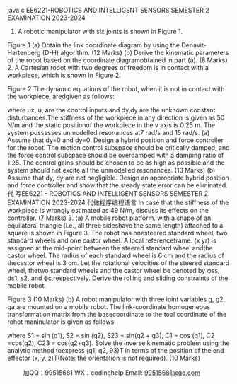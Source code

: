 java c
EE6221-ROBOTICS AND INTELLIGENT SENSORS
SEMESTER 2 EXAMINATION 2023-2024
1. A robotic manipulator with six joints is shown in Figure 1.

Figure 1
(a) Obtain the link coordinate diagram by using the Denavit-Hartenberg (D-H) algorithm. (12 Marks)
(b) Derive the kinematic parameters of the robot based on the coordinate diagramobtained in part (a). (8 Marks)
2. A Cartesian robot with two degrees of freedom is in contact with a workpiece, which is shown in Figure 2.

Figure 2
The dynamic equations of the robot, when it is not in contact with the workpiece, aredgiven as follows:

where ux, u, are the control inputs and dy,dy are the unknown constant disturbances.The stiffness of the workpiece in any direction is given as 50 N/m and the static positionof the workpiece in the v axis is 0.25 m. The system possesses unmodelled resonances at7 rad/s and 15 rad/s.
(a) Assume that dy=0 and dy=0. Design a hybrid position and force controller for the robot. The motion control subspace should be critically damped, and the force control subspace should be overdamped with a damping ratio of 1.25. The control gains should be chosen to be as high as possible and the system should not excite all the unmodelled resonances. (13 Marks)
(b) Assume that dy, dy are not negligible. Design an appropriate hybrid position and force controller and show that the steady state error can be eliminated.代 写EE6221 - ROBOTICS AND INTELLIGENT SENSORS SEMESTER 2 EXAMINATION 2023-2024
代做程序编程语言 In case that the stiffness of the workpiece is wrongly estimated as 49 N/m, discuss its effects on the controller. (7 Marks)
3. (a) A mobile robot platform. with a shape of an equilateral triangle (i.e., all three sideshave the same length) attached to a square is shown in Figure 3. The robot has onesteered standard wheel, two standard wheels and one castor wheel. A local referenceframe. (x yr) is assigned at the mid-point between the steered standard wheel andthe castor wheel. The radius of each standard wheel is 6 cm and the radius of thecastor wheel is 3 cm. Let the rotational velocities of the steered standard wheel, thetwo standard wheels and the castor wheel be denoted by фss, ds1, s2, and фc,respectively. Derive the rolling and sliding constraints of the mobile robot.

Figure 3
(10 Marks)
(b) A robot manipulator with three ioint variables g, g2. ga are mounted on a mobile robot. The link-coordinate homogeneous transformation matrix from the basecoordinate to the tool coordinate of the rohot maninulator is given as follows

where S1 = sin (q1), S2 = sin (q2), S23 = sin(q2 + q3), C1 = cos (q1), C2 =cos(q2), C23 = cos(q2+q3).
Solve the inverse kinematic problem using the analytic method toexpress (q1, q2, 93)T in terms of the position of the end effector (x, y, z)T(Note: the orientation is not required). (10 Marks)







         
加QQ：99515681  WX：codinghelp  Email: 99515681@qq.com
